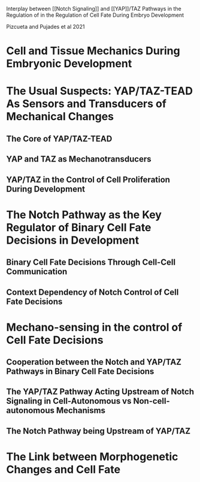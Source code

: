 Interplay between [[Notch Signaling]] and [[YAP]]/TAZ Pathways in the Regulation of in the Regulation of Cell Fate During Embryo Development

Pizcueta and Pujades et al 2021

# Cell and Tissue Mechanics During Embryonic Development
# The Usual Suspects: YAP/TAZ-TEAD As Sensors and Transducers of Mechanical Changes
## The Core of YAP/TAZ-TEAD
## YAP and TAZ as Mechanotransducers
## YAP/TAZ in the Control of Cell Proliferation During Development
# The Notch Pathway as the Key Regulator of Binary Cell Fate Decisions in Development
## Binary Cell Fate Decisions Through Cell-Cell Communication
## Context Dependency of Notch Control of Cell Fate Decisions
# Mechano-sensing in the control of Cell Fate Decisions
## Cooperation between the Notch and YAP/TAZ Pathways in Binary Cell Fate Decisions
## The YAP/TAZ Pathway Acting Upstream of Notch Signaling in Cell-Autonomous vs Non-cell-autonomous Mechanisms
## The Notch Pathway being Upstream of YAP/TAZ
# The Link between Morphogenetic Changes and Cell Fate

